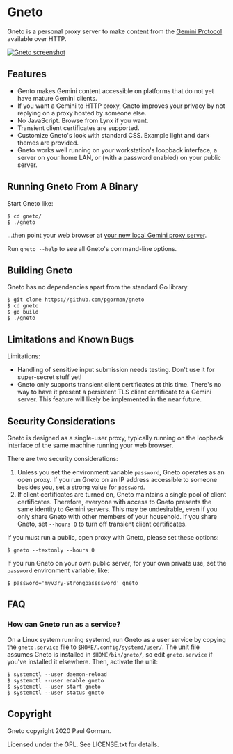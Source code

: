 Gneto
========================================

Gneto is a personal proxy server to make content from the [Gemini Protocol](https://gemini.circumlunar.space/) available over HTTP.

[![Gneto screenshot](https://paulgorman.org/software/gneto/gneto-screenshot.png)](https://paulgorman.org/software/gneto/gneto-screenshot.png)


Features
----------------------------------------

- Gento makes Gemini content accessible on platforms that do not yet have mature Gemini clients.
- If you want a Gemini to HTTP proxy, Gneto improves your privacy by not replying on a proxy hosted by someone else.
- No JavaScript. Browse from Lynx if you want.
- Transient client certificates are supported.
- Customize Gneto's look with standard CSS. Example light and dark themes are provided.
- Gneto works well running on your workstation's loopback interface, a server on your home LAN, or (with a password enabled) on your public server.

Running Gneto From A Binary
----------------------------------------

Start Gneto like:

```
$ cd gneto/
$ ./gneto
```

…then point your web browser at [your new local Gemini proxy server](http://localhost:8065).

Run `gneto --help` to see all Gneto's command-line options.


Building Gneto
----------------------------------------

Gneto has no dependencies apart from the standard Go library.

```
$ git clone https://github.com/pgorman/gneto
$ cd gneto
$ go build
$ ./gneto
```


Limitations and Known Bugs
----------------------------------------

Limitations:

- Handling of sensitive input submission needs testing. Don't use it for super-secret stuff yet!
- Gneto only supports transient client certificates at this time. There's no way to have it present a persistent TLS client certificate to a Gemini server. This feature will likely be implemented in the near future.


Security Considerations
----------------------------------------

Gneto is designed as a single-user proxy, typically running on the loopback interface of the same machine running your web browser.

There are two security considerations:

1. Unless you set the environment variable `password`, Gneto operates as an open proxy. If you run Gneto on an IP address accessible to someone besides you, set a strong value for `password`.
2. If client certificates are turned on, Gneto maintains a single pool of client certificates. Therefore, everyone with access to Gneto presents the same identity to Gemini servers. This may be undesirable, even if you only share Gneto with other members of your household. If you share Gneto, set `--hours 0` to turn off transient client certificates.

If you must run a public, open proxy with Gneto, please set these options:

```
$ gneto --textonly --hours 0
```

If you run Gneto on your own public server, for your own private use, set the `password` environment variable, like:

```
$ password='myv3ry-Strongpassssword' gneto
```

FAQ
----------------------------------------

### How can Gneto run as a service?

On a Linux system running systemd, run Gneto as a user service by copying the `gneto.service` file to `$HOME/.config/systemd/user/`. The unit file assumes Gneto is installed in `$HOME/bin/gneto/`, so edit `gneto.service` if you've installed it elsewhere. Then, activate the unit:

```
$ systemctl --user daemon-reload
$ systemctl --user enable gneto
$ systemctl --user start gneto
$ systemctl --user status gneto
```

Copyright
----------------------------------------

Gneto copyright 2020 Paul Gorman.

Licensed under the GPL. See LICENSE.txt for details.
